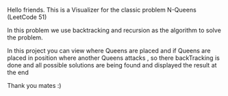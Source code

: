 Hello friends.
This is a Visualizer for the classic problem N-Queens (LeetCode 51)

In this problem we use backtracking and recursion as the algorithm to solve the problem.

In this project you can view where Queens are placed and if Queens are placed in position where another Queens attacks , so there backTracking is done and all possible solutions are being found and displayed the result at the end

Thank you mates :)

